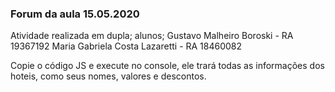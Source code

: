 ### Forum da aula 15.05.2020

Atividade realizada em dupla; alunos;
Gustavo Malheiro Boroski - RA 19367192
Maria Gabriela Costa Lazaretti - RA 18460082

Copie o código JS e execute no console, ele trará todas as informações dos hoteis, como seus nomes, valores e descontos.


